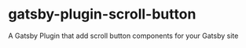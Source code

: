 # gatsby-plugin-scroll-button

A Gatsby Plugin that add scroll button components for your Gatsby site
